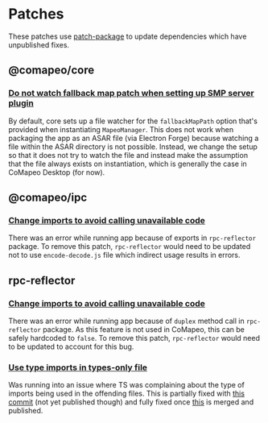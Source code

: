# Patches

These patches use [patch-package](https://github.com/ds300/patch-package) to update dependencies which have unpublished
fixes.

## @comapeo/core

### [Do not watch fallback map patch when setting up SMP server plugin](./@comapeo+core+4.1.2+001+fix-smp-fallback-map-setup.patch)

By default, core sets up a file watcher for the `fallbackMapPath` option that's provided when instantiating `MapeoManager`. This does not work when packaging the app as an ASAR file (via Electron Forge) because watching a file within the ASAR directory is not possible. Instead, we change the setup so that it does not try to watch the file and instead make the assumption that the file always exists on instantiation, which is generally the case in CoMapeo Desktop (for now).

## @comapeo/ipc

### [Change imports to avoid calling unavailable code](./@comapeo+ipc+4.0.0+001+fix-client-server-import.patch)

There was an error while running app because of exports in `rpc-reflector` package. To remove this patch, `rpc-reflector` would need to be updated not to use `encode-decode.js` file which indirect usage results in errors.

## rpc-reflector

### [Change imports to avoid calling unavailable code](./rpc-reflector+1.3.11+001+fix-client-duplex.patch)

There was an error while running app because of `duplex` method call in `rpc-reflector` package.
As this feature is not used in CoMapeo, this can be safely hardcoded to `false`. To remove this patch, `rpc-reflector` would need to be updated to account for this bug.

### [Use type imports in types-only file](./rpc-reflector+1.3.11+002+fix-verbatim-module-syntax-issues.patch)

Was running into an issue where TS was complaining about the type of imports being used in the offending files. This is partially fixed with [this commit](https://github.com/digidem/rpc-reflector/commit/e7c1becbc6fa7c9c1345b99ca20fc3331dc756af) (not yet published though) and fully fixed once [this](https://github.com/digidem/rpc-reflector/pull/22) is merged and published.
